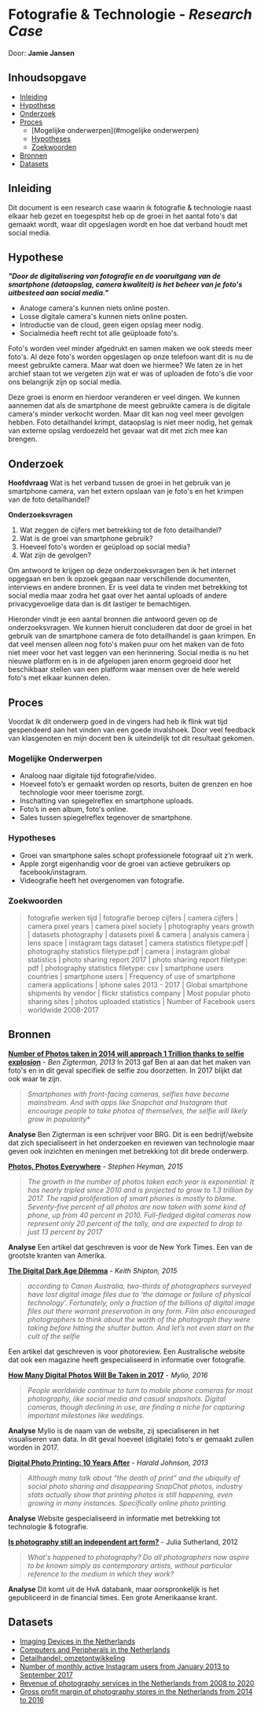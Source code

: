 # Fotografie & Technologie - *Research Case*
Door:   **Jamie Jansen**

## Inhoudsopgave

* [Inleiding](#inleiding)
* [Hypothese](#hypothese)
* [Onderzoek](#onderzoek)
* [Proces](#proces)
    * [Mogelijke onderwerpen](#mogelijke onderwerpen)
    * [Hypotheses](#hypotheses)   
    * [Zoekwoorden](#zoekwoorden)
* [Bronnen](#bronnen)
* [Datasets](#datasets)


## Inleiding
Dit document is een research case waarin ik fotografie & technologie naast elkaar heb gezet en toegespitst heb op de groei in het aantal foto's dat gemaakt wordt, waar dit opgeslagen wordt en hoe dat verband houdt met social media.

## Hypothese
***"Door de digitalisering van fotografie en de vooruitgang van de smartphone (dataopslag, camera kwaliteit) is het beheer van je foto's uitbesteed aan social media."***

- Analoge camera's kunnen niets online posten.
- Losse digitale camera's kunnen niets online posten.
- Introductie van de cloud, geen eigen opslag meer nodig.
- Socialmedia heeft recht tot alle geüploade foto's.

Foto's worden veel minder afgedrukt en samen maken we ook steeds meer foto's. Al deze foto's worden opgeslagen op onze telefoon want dit is nu de meest gebruikte camera. Maar wat doen we hiermee? We laten ze in het archief staan tot we vergeten zijn wat er was of uploaden de foto's die voor ons belangrijk zijn op social media.

Deze groei is enorm en hierdoor veranderen er veel dingen. We kunnen aannemen dat als de smartphone de meest gebruikte camera is de digitale camera's minder verkocht worden. Maar dit kan nog veel meer gevolgen hebben. Foto detailhandel krimpt, dataopslag is niet meer nodig, het gemak van externe opslag verdoezeld het gevaar wat dit met zich mee kan brengen.

## Onderzoek

**Hoofdvraag**
Wat is het verband tussen de groei in het gebruik van je smartphone camera, van het extern opslaan van je foto's en het krimpen van de foto detailhandel?

**Onderzoeksvragen**
1. Wat zeggen de cijfers met betrekking tot de foto detailhandel?
2. Wat is de groei van smartphone gebruik?
3. Hoeveel foto's worden er geüpload op social media?
4. Wat zijn de gevolgen?

Om antwoord te krijgen op deze onderzoeksvragen ben ik het internet opgegaan en ben ik opzoek gegaan naar verschillende documenten, interviews en andere bronnen. Er is veel data te vinden met betrekking tot social media maar zodra het gaat over het aantal uploads of andere privacygevoelige data dan is dit lastiger te bemachtigen.

Hieronder vindt je een aantal bronnen die antwoord geven op de onderzoeksvragen. We kunnen hieruit concluderen dat door de groei in het gebruik van de smartphone camera de foto detailhandel is gaan krimpen. En dat veel mensen alleen nog foto's maken puur om het maken van de foto niet meer voor het vast leggen van een herinnering. Social media is nu het nieuwe platform en is in de afgelopen jaren enorm gegroeid door het beschikbaar stellen van een platform waar mensen over de hele wereld foto's met elkaar kunnen delen.

## Proces
Voordat ik dit onderwerp goed in de vingers had heb ik flink wat tijd gespendeerd aan het vinden van een goede invalshoek. Door veel feedback van klasgenoten en mijn docent ben ik uiteindelijk tot dit resultaat gekomen.

### Mogelijke Onderwerpen
* Analoog naar digitale tijd fotografie/video.
* Hoeveel foto’s er gemaakt worden op resorts, buiten de grenzen en hoe technologie voor meer toerisme zorgt.
* Inschatting van spiegelreflex en smartphone uploads.
* Foto’s in een album, foto's online.
* Sales tussen spiegelreflex tegenover de smartphone.

### Hypotheses
* Groei van smartphone sales schopt professionele fotograaf uit z’n werk.
* Apple zorgt eigenhandig voor de groei van actieve gebruikers op facebook/instagram.
* Videografie heeft het overgenomen van fotografie.

### Zoekwoorden
> fotografie werken tijd | fotografie beroep cijfers | camera cijfers | camera pixel years | camera pixel society | photography years growth | datasets photography | datasets pixel & camera | analysis camera | lens space | instagram tags dataset | camera statistics filetype:pdf | photography statistics filetype:pdf | camera | instagram global statistics | photo sharing report 2017 | photo sharing report filetype: pdf | photography statistics filetype: csv | smartphone users countries | smartphone users | Frequency of use of smartphone camera applications | iphone sales 2013 - 2017 | Global smartphone shipments by vendor | flickr statistics company | Most popular photo sharing sites | photos uploaded statistics | Number of Facebook users worldwide 2008-2017

## Bronnen
[**Number of Photos taken in 2014 will approach 1 Trillion thanks to selfie explosion**](https://www.yahoo.com/news/number-photos-taken-2014-approach-1-trillion-thanks-013002154.html)  - *Ben Zigterman, 2013*
In 2013 gaf Ben al aan dat het maken van foto's en in dit geval specifiek de selfie zou doorzetten. In 2017 blijkt dat ook waar te zijn.

> *Smartphones with front-facing cameras, selfies have become mainstream. And with apps like Snapchat and Instagram that encourage people to take photos of themselves, the selfie will likely grow in popularity**

**Analyse** Ben Zigterman is een schrijver voor BRG. Dit is een bedrijf/website dat zich specialiseert in het onderzoeken en reviewen van technologie maar geven ook inzichten en meningen met betrekking tot dit brede onderwerp.

[**Photos, Photos Everywhere**](https://www.nytimes.com/2015/07/23/arts/international/photos-photos-everywhere.html?mcubz=0) - *Stephen Heyman, 2015*
> *The growth in the number of photos taken each year is exponential: It has nearly tripled since 2010 and is projected to grow to 1.3 trillion by 2017. The rapid proliferation of smart phones is mostly to blame. Seventy-five percent of all photos are now taken with some kind of phone, up from 40 percent in 2010. Full-fledged digital cameras now represent only 20 percent of the tally, and are expected to drop to just 13 percent by 2017*

**Analyse** Een artikel dat geschreven is voor de New York Times. Een van de grootste kranten van Amerika.  

[**The Digital Dark Age Dilemma**](http://www.photoreview.com.au/tips/storage/the-digital-dark-age-dilemma) - *Keith Shipton, 2015*
> *according to Canon Australia, two-thirds of photographers surveyed have lost digital image files due to ‘the damage or failure of physical technology’. Fortunately, only a fraction of the billions of digital image files out there warrant preservation in any form. Film also encouraged photographers to think about the worth of the photograph they were taking before hitting the shutter button. And let’s not even start on the cult of the selfie*

Een artikel dat geschreven is voor photoreview. Een Australische website dat ook een magazine heeft gespecialiseerd in informatie over fotografie.

[**How Many Digital Photos Will Be Taken in 2017**](http://mylio.com/true-stories/tech-today/how-many-digital-photos-will-be-taken-2017-repost) - *Mylio, 2016*
> *People worldwide continue to turn to mobile phone cameras for most photography, like social media and casual snapshots. Digital cameras, though declining in use, are finding a niche for capturing important milestones like weddings.*

**Analyse** Mylio is de naam van de website, zij specialiseren in het visualiseren van data. In dit geval hoeveel (digitale) foto's er gemaakt zullen worden in 2017.

[**Digital Photo Printing: 10 Years After**](https://petapixel.com/2013/07/25/digital-photo-printing-10-years-after/) - *Harald Johnson, 2013*
> *Although many talk about “the death of print” and the ubiquity of social photo sharing and disappearing SnapChat photos, industry stats actually show that printing photos is still happening, even growing in many instances. Specifically online photo printing.*

**Analyse** Website gespecialiseerd in informatie met betrekking tot technologie & fotografie.

[**Is photography still an independent art form?**]( https://search-proquest-com.rps.hva.nl:2443/socialsciences/docview/1019441696/D781E97FDAF34905PQ/2?accountid=130632) - Julia Sutherland, 2012
> *What's happened to photography? Do all photographers now aspire to be known simply as contemporary artists, without particular reference to the medium in which they work?*

**Analyse** Dit komt uit de HvA databank, maar oorspronkelijk is het gepubliceerd in de financial times. Een grote Amerikaanse krant.

## Datasets
* [Imaging Devices in the Netherlands](http://www.portal.euromonitor.com.rps.hva.nl:2048/portal/analysis/tab)
* [Computers and Peripherals in the Netherlands](http://www.portal.euromonitor.com.rps.hva.nl:2048/portal/analysis/tab)
* [Detailhandel: omzetontwikkeling](http://statline.cbs.nl/Statweb/publication/?DM=SLNL&PA=81589ned&D1=1-10&D2=1155-1156&D3=a&HDR=T&STB=G1,G2&VW=T)
* [Number of monthly active Instagram users from January 2013 to September 2017](https://www.statista.com/statistics/253577/number-of-monthly-active-instagram-users/)
* [Revenue of photography services in the Netherlands from 2008 to 2020](https://www.statista.com/forecasts/394251/netherlands-photography-services-revenue-forecast-nace-m7420)
* [Gross profit margin of photography stores in the Netherlands from 2014 to 2016](https://www.statista.com/statistics/756008/gross-profit-margin-of-photography-stores-in-the-netherlands/)


